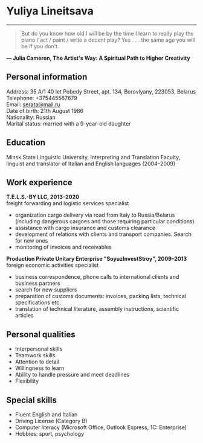 # Yuliya Lineitsava
***


>But do you know how old I will be by the time I learn to really play the piano / act / paint / write a decent play?
>Yes . . . the same age you will be if you don't.

__― Julia Cameron, The Artist's Way: A Spiritual Path to Higher Creativity__

## Personal information
Address: 35 A/1 40 let Pobedy Street, apt. 134, Borovlyany, 223053, Belarus  
Telephone: +375445567679  
Email: serata@mail.ru  
Date of birth: 21th August 1986  
Nationality: Russian  
Marital status: married with a 9-year-old daughter  


## Education
Minsk State Linguistic University, Interpreting and Translation Faculty, linguist and translator of Italian and English languages (2004–2009)


## Work experience
__T.E.L.S.-BY LLC, 2013–2020__  
freight forwarding and logistic services specialist
- organization cargo delivery via road from Italy to Russia/Belarus (including dangerous cargoes and those requiring particular conditions)
- assistance with cargo insurance and customs clearance
- development of relations with clients and transport companies. Search for new ones
- monitoring of invoices and receivables


__Production Private Unitary Enterprise "SoyuzInvestStroy", 2009–2013__  
foreign economic activities specialist
- business correspondence, phone calls to international clients and business partners
- search for new suppliers
- preparation of customs documents: invoices, packing lists, technical specifications etc.
- translation of technical literature, assembly instructions, scientific articles


## Personal qualities
- Interpersonal skills
- Teamwork skills
- Attention to detail
- Willingness to learn
- Ability to handle pressure and meet deadlines
- Flexibility

## Special skills

- Fluent English and Italian
- Driving License (Category B)
- Computer literacy (Microsoft Office, Outlook Express, 1C: Enterprise)
- Hobbies: sport, psychology
